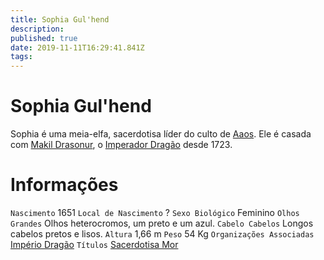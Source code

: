 ```yaml
---
title: Sophia Gul'hend
description: 
published: true
date: 2019-11-11T16:29:41.841Z
tags: 
---
```


<!-- SUBTITLE: A Sacerdotisa Mor -->

# Sophia Gul'hend
Sophia é uma meia-elfa, sacerdotisa líder do culto de [Aaos](http://localhost/divindades/panteao-das-treze-estrelas/aaos#aaos). Ele é casada com [Makil Drasonur](http://localhost/individuos/makil-drasonur#makil-drasonur), o [Imperador Dragão](http://localhost/rankings-e-titulos/imperador-dragao#imperador-dragao) desde 1723.

# Informações
`Nascimento` 1651
`Local de Nascimento` ?
`Sexo Biológico` Feminino
`Olhos Grandes` Olhos heterocromos, um preto e um azul.
`Cabelo Cabelos` Longos cabelos pretos e lisos.
`Altura` 1,66 m
`Peso` 54 Kg
`Organizações Associadas` [Império Dragão](http://localhost/faccoes/imperio-dragao#imperio-dragao)
`Títulos` [Sacerdotisa Mor]()

